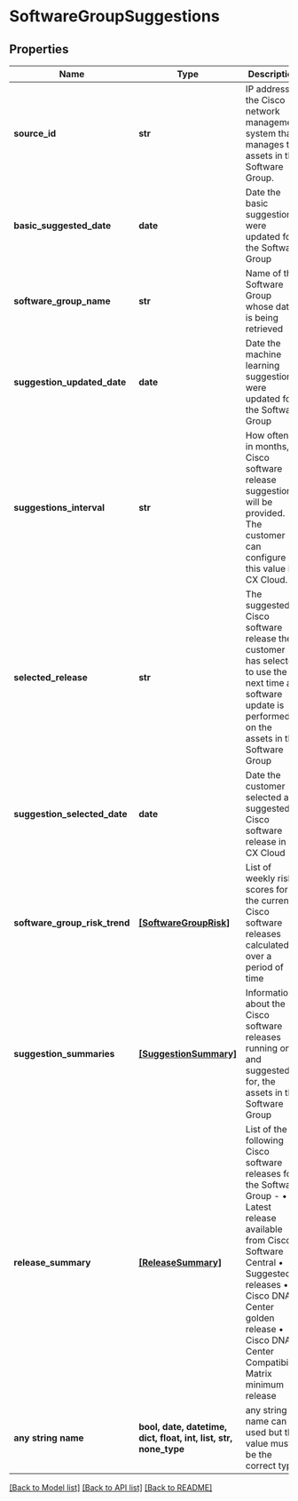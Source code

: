 # SoftwareGroupSuggestions


## Properties
Name | Type | Description | Notes
------------ | ------------- | ------------- | -------------
**source_id** | **str** | IP address of the Cisco network management system that manages the assets in the Software Group. | [optional] 
**basic_suggested_date** | **date** | Date the basic suggestions were updated for the Software Group | [optional] 
**software_group_name** | **str** | Name of the Software Group whose data is being retrieved | [optional] 
**suggestion_updated_date** | **date** | Date the machine learning suggestions were updated for the Software Group | [optional] 
**suggestions_interval** | **str** | How often, in months, Cisco software release suggestions will be provided. The customer can configure this value in CX Cloud. | [optional] 
**selected_release** | **str** | The suggested Cisco software release the customer has selected to use the next time a software update is performed on the assets in the Software Group | [optional] 
**suggestion_selected_date** | **date** | Date the customer selected a suggested Cisco software release in CX Cloud | [optional] 
**software_group_risk_trend** | [**[SoftwareGroupRisk]**](SoftwareGroupRisk.md) | List of weekly risk scores for the current Cisco software releases calculated over a period of time | [optional] 
**suggestion_summaries** | [**[SuggestionSummary]**](SuggestionSummary.md) | Information about the Cisco software releases running on, and suggested for, the assets in the Software Group | [optional] 
**release_summary** | [**[ReleaseSummary]**](ReleaseSummary.md) | List of the following Cisco software releases for the Software Group - • Latest release available from Cisco Software Central • Suggested releases • Cisco DNA Center golden release • Cisco DNA Center Compatibility Matrix minimum release | [optional] 
**any string name** | **bool, date, datetime, dict, float, int, list, str, none_type** | any string name can be used but the value must be the correct type | [optional]

[[Back to Model list]](../README.md#documentation-for-models) [[Back to API list]](../README.md#documentation-for-api-endpoints) [[Back to README]](../README.md)


